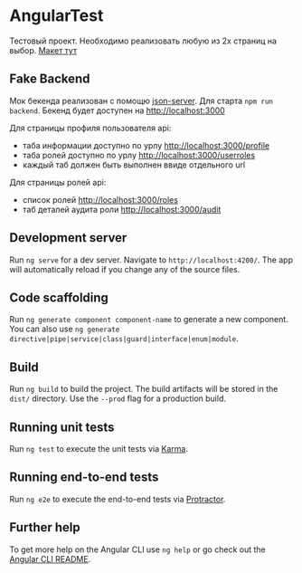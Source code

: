 # AngularTest

Тестовый проект. Необходимо реализовать любую из 2х страниц на выбор. [Макет тут](https://www.figma.com/file/V5e56vdP96kYAHSAyetovT/%D0%A2%D0%B5%D1%81%D1%82%D0%BE%D0%B2%D0%BE%D0%B5-%D0%B7%D0%B0%D0%B4%D0%B0%D0%BD%D0%B8%D0%B5-(Frontend))

## Fake Backend

Мок бекенда реализован с помощю [json-server](https://github.com/typicode/json-server). Для старта `npm run backend`. Бекенд будет доступен на [http://localhost:3000](http://localhost:3000) 

Для страницы профиля пользователя api:
* таба информации доступно по урлу [http://localhost:3000/profile](http://localhost:3000/profile)
* таба ролей доступно по урлу [http://localhost:3000/userroles](http://localhost:3000/userroles)
* каждый таб должен быть выполнен ввиде отдельного url

Для страницы ролей api:
* список ролей [http://localhost:3000/roles](http://localhost:3000/roles)
* таб деталей аудита роли [http://localhost:3000/audit](http://localhost:3000/audit)

## Development server

Run `ng serve` for a dev server. Navigate to `http://localhost:4200/`. The app will automatically reload if you change any of the source files.

## Code scaffolding

Run `ng generate component component-name` to generate a new component. You can also use `ng generate directive|pipe|service|class|guard|interface|enum|module`.

## Build

Run `ng build` to build the project. The build artifacts will be stored in the `dist/` directory. Use the `--prod` flag for a production build.

## Running unit tests

Run `ng test` to execute the unit tests via [Karma](https://karma-runner.github.io).

## Running end-to-end tests

Run `ng e2e` to execute the end-to-end tests via [Protractor](http://www.protractortest.org/).

## Further help

To get more help on the Angular CLI use `ng help` or go check out the [Angular CLI README](https://github.com/angular/angular-cli/blob/master/README.md).
